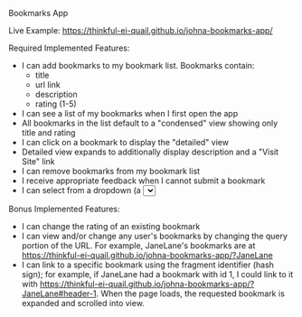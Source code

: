 Bookmarks App

Live Example: <https://thinkful-ei-quail.github.io/johna-bookmarks-app/>

Required Implemented Features:

* I can add bookmarks to my bookmark list. Bookmarks contain:
  * title
  * url link
  * description
  * rating (1-5)
* I can see a list of my bookmarks when I first open the app
* All bookmarks in the list default to a "condensed" view showing only title and rating
* I can click on a bookmark to display the "detailed" view
* Detailed view expands to additionally display description and a "Visit Site" link
* I can remove bookmarks from my bookmark list
* I receive appropriate feedback when I cannot submit a bookmark
* I can select from a dropdown (a <select> element) a "minimum rating" to filter the list by all bookmarks rated at or above the chosen selection

Bonus Implemented Features:

* I can change the rating of an existing bookmark
* I can view and/or change any user's bookmarks by changing the query portion of the URL. For example, JaneLane's bookmarks are at <https://thinkful-ei-quail.github.io/johna-bookmarks-app/?JaneLane>
* I can link to a specific bookmark using the fragment identifier (hash sign); for example, if JaneLane had a bookmark with id 1, I could link to it with <https://thinkful-ei-quail.github.io/johna-bookmarks-app/?JaneLane#header-1>. When the page loads, the requested bookmark is expanded and scrolled into view.